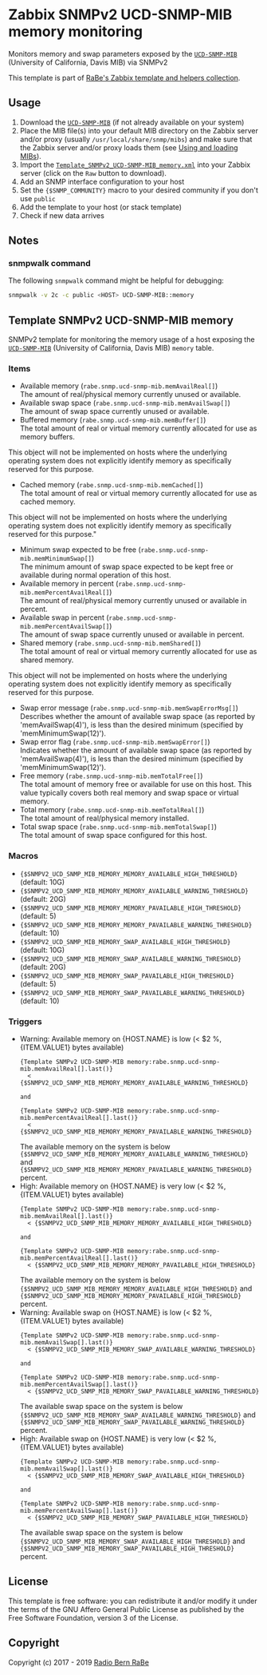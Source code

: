 # Zabbix SNMPv2 UCD-SNMP-MIB memory monitoring
Monitors memory and swap parameters exposed by the
[`UCD-SNMP-MIB`](http://www.net-snmp.org/docs/mibs/UCD-SNMP-MIB.txt)
(University of California, Davis MIB) via SNMPv2

This template is part of [RaBe's Zabbix template and helpers
collection](https://github.com/radiorabe/rabe-zabbix).

## Usage
1. Download the
   [`UCD-SNMP-MIB`](http://www.net-snmp.org/docs/mibs/UCD-SNMP-MIB.txt) (if not
   already available on your system)
2. Place the MIB file(s) into your default MIB directory on the Zabbix server
   and/or proxy (usually `/usr/local/share/snmp/mibs`) and make sure that the
   Zabbix server and/or proxy loads them (see [Using and loading
   MIBs](http://www.net-snmp.org/wiki/index.php/TUT:Using_and_loading_MIBS)).
3. Import the
   [`Template_SNMPv2_UCD-SNMP-MIB_memory.xml`](Template_SNMPv2_UCD-SNMP-MIB_memory.xml)
   into your Zabbix server (click on the `Raw` button to download).
4. Add an SNMP interface configuration to your host
5. Set the `{$SNMP_COMMUNITY}` macro to your desired community if you don't use
   `public`
6. Add the template to your host (or stack template)
7. Check if new data arrives

## Notes
### snmpwalk command
The following `snmpwalk` command might be helpful for debugging:
```bash
snmpwalk -v 2c -c public <HOST> UCD-SNMP-MIB::memory
```
## Template SNMPv2 UCD-SNMP-MIB memory
SNMPv2 template for monitoring the memory usage of a host exposing the [`UCD-SNMP-MIB`](http://www.net-snmp.org/docs/mibs/ucdavis.html) (University of California, Davis MIB) `memory` table.
### Items
* Available memory (`rabe.snmp.ucd-snmp-mib.memAvailReal[]`)  
  The amount of real/physical memory currently unused or available.
* Available swap space (`rabe.snmp.ucd-snmp-mib.memAvailSwap[]`)  
  The amount of swap space currently unused or available.
* Buffered memory (`rabe.snmp.ucd-snmp-mib.memBuffer[]`)  
  The total amount of real or virtual memory currently allocated for use as memory buffers.

This object will not be implemented on hosts where the underlying operating system does not explicitly identify memory as specifically reserved for this purpose.
* Cached memory (`rabe.snmp.ucd-snmp-mib.memCached[]`)  
  The total amount of real or virtual memory currently allocated for use as cached memory.

This object will not be implemented on hosts where the underlying operating system does not explicitly identify memory as specifically reserved for this purpose."
* Minimum swap expected to be free (`rabe.snmp.ucd-snmp-mib.memMinimumSwap[]`)  
  The minimum amount of swap space expected to be kept free or available during normal operation of this host.
* Available memory in percent (`rabe.snmp.ucd-snmp-mib.memPercentAvailReal[]`)  
  The amount of real/physical memory currently unused or available in percent.
* Available swap in percent (`rabe.snmp.ucd-snmp-mib.memPercentAvailSwap[]`)  
  The amount of swap space currently unused or available in percent.
* Shared memory (`rabe.snmp.ucd-snmp-mib.memShared[]`)  
  The total amount of real or virtual memory currently allocated for use as shared memory.

This object will not be implemented on hosts where the underlying operating system does not explicitly identify memory as specifically reserved for this purpose.
* Swap error message (`rabe.snmp.ucd-snmp-mib.memSwapErrorMsg[]`)  
  Describes whether the amount of available swap space (as reported by 'memAvailSwap(4)'), is less than the desired minimum (specified by 'memMinimumSwap(12)').
* Swap error flag (`rabe.snmp.ucd-snmp-mib.memSwapError[]`)  
  Indicates whether the amount of available swap space (as reported by 'memAvailSwap(4)'), is less than the desired minimum (specified by 'memMinimumSwap(12)').
* Free memory (`rabe.snmp.ucd-snmp-mib.memTotalFree[]`)  
  The total amount of memory free or available for use on this host. This value typically covers both real memory and swap space or virtual memory.
* Total memory (`rabe.snmp.ucd-snmp-mib.memTotalReal[]`)  
  The total amount of real/physical memory installed.
* Total swap space (`rabe.snmp.ucd-snmp-mib.memTotalSwap[]`)  
  The total amount of swap space configured for this host.
### Macros
* `{$SNMPV2_UCD_SNMP_MIB_MEMORY_MEMORY_AVAILABLE_HIGH_THRESHOLD}` (default: 10G)
* `{$SNMPV2_UCD_SNMP_MIB_MEMORY_MEMORY_AVAILABLE_WARNING_THRESHOLD}` (default: 20G)
* `{$SNMPV2_UCD_SNMP_MIB_MEMORY_MEMORY_PAVAILABLE_HIGH_THRESHOLD}` (default: 5)
* `{$SNMPV2_UCD_SNMP_MIB_MEMORY_MEMORY_PAVAILABLE_WARNING_THRESHOLD}` (default: 10)
* `{$SNMPV2_UCD_SNMP_MIB_MEMORY_SWAP_AVAILABLE_HIGH_THRESHOLD}` (default: 10G)
* `{$SNMPV2_UCD_SNMP_MIB_MEMORY_SWAP_AVAILABLE_WARNING_THRESHOLD}` (default: 20G)
* `{$SNMPV2_UCD_SNMP_MIB_MEMORY_SWAP_PAVAILABLE_HIGH_THRESHOLD}` (default: 5)
* `{$SNMPV2_UCD_SNMP_MIB_MEMORY_SWAP_PAVAILABLE_WARNING_THRESHOLD}` (default: 10)
### Triggers
* Warning: Available memory on {HOST.NAME} is low (< $2 %, {ITEM.VALUE1} bytes available)
  ```
  {Template SNMPv2 UCD-SNMP-MIB memory:rabe.snmp.ucd-snmp-mib.memAvailReal[].last()}
    < {$SNMPV2_UCD_SNMP_MIB_MEMORY_MEMORY_AVAILABLE_WARNING_THRESHOLD}
  
  and
  
  {Template SNMPv2 UCD-SNMP-MIB memory:rabe.snmp.ucd-snmp-mib.memPercentAvailReal[].last()}
    < {$SNMPV2_UCD_SNMP_MIB_MEMORY_MEMORY_PAVAILABLE_WARNING_THRESHOLD}
  ```
  The available memory on the system is below ` {$SNMPV2_UCD_SNMP_MIB_MEMORY_MEMORY_AVAILABLE_WARNING_THRESHOLD}` and `{$SNMPV2_UCD_SNMP_MIB_MEMORY_MEMORY_PAVAILABLE_WARNING_THRESHOLD}` percent.
* High: Available memory on {HOST.NAME} is very low (< $2 %, {ITEM.VALUE1} bytes available)
  ```
  {Template SNMPv2 UCD-SNMP-MIB memory:rabe.snmp.ucd-snmp-mib.memAvailReal[].last()}
    < {$SNMPV2_UCD_SNMP_MIB_MEMORY_MEMORY_AVAILABLE_HIGH_THRESHOLD}
  
  and
  
  {Template SNMPv2 UCD-SNMP-MIB memory:rabe.snmp.ucd-snmp-mib.memPercentAvailReal[].last()}
    < {$SNMPV2_UCD_SNMP_MIB_MEMORY_MEMORY_PAVAILABLE_HIGH_THRESHOLD}
  ```
  The available memory on the system is below ` {$SNMPV2_UCD_SNMP_MIB_MEMORY_MEMORY_AVAILABLE_HIGH_THRESHOLD}` and `{$SNMPV2_UCD_SNMP_MIB_MEMORY_MEMORY_PAVAILABLE_HIGH_THRESHOLD}` percent.
* Warning: Available swap on {HOST.NAME} is low (< $2 %, {ITEM.VALUE1} bytes available)
  ```
  {Template SNMPv2 UCD-SNMP-MIB memory:rabe.snmp.ucd-snmp-mib.memAvailSwap[].last()}
    < {$SNMPV2_UCD_SNMP_MIB_MEMORY_SWAP_AVAILABLE_WARNING_THRESHOLD}
  
  and
  
  {Template SNMPv2 UCD-SNMP-MIB memory:rabe.snmp.ucd-snmp-mib.memPercentAvailSwap[].last()}
    < {$SNMPV2_UCD_SNMP_MIB_MEMORY_SWAP_PAVAILABLE_WARNING_THRESHOLD}
  ```
  The available swap space on the system is below ` {$SNMPV2_UCD_SNMP_MIB_MEMORY_SWAP_AVAILABLE_WARNING_THRESHOLD}` and `{$SNMPV2_UCD_SNMP_MIB_MEMORY_SWAP_PAVAILABLE_WARNING_THRESHOLD}` percent.
* High: Available swap on {HOST.NAME} is very low (< $2 %, {ITEM.VALUE1} bytes available)
  ```
  {Template SNMPv2 UCD-SNMP-MIB memory:rabe.snmp.ucd-snmp-mib.memAvailSwap[].last()}
    < {$SNMPV2_UCD_SNMP_MIB_MEMORY_SWAP_AVAILABLE_HIGH_THRESHOLD}
  
  and
  
  {Template SNMPv2 UCD-SNMP-MIB memory:rabe.snmp.ucd-snmp-mib.memPercentAvailSwap[].last()}
    < {$SNMPV2_UCD_SNMP_MIB_MEMORY_SWAP_PAVAILABLE_HIGH_THRESHOLD}
  ```
  The available swap space on the system is below ` {$SNMPV2_UCD_SNMP_MIB_MEMORY_SWAP_AVAILABLE_HIGH_THRESHOLD}` and `{$SNMPV2_UCD_SNMP_MIB_MEMORY_SWAP_PAVAILABLE_HIGH_THRESHOLD}` percent.

## License
This template is free software: you can redistribute it and/or modify it under
the terms of the GNU Affero General Public License as published by the Free
Software Foundation, version 3 of the License.

## Copyright
Copyright (c) 2017 - 2019 [Radio Bern RaBe](http://www.rabe.ch)
